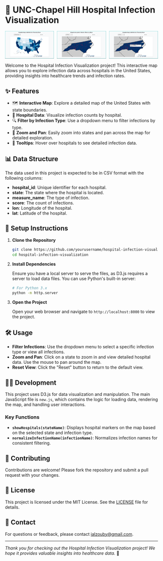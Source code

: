 # 🏥 UNC-Chapel Hill Hospital Infection Visualization

<div style="display: flex; justify-content: space-between;">
    <img src="https://github.com/Ialzouby/Hospital-Infection-Map/blob/main/assets/1.png" alt="Image 1" style="width: 32%;"/>
    <img src="https://github.com/Ialzouby/Hospital-Infection-Map/blob/main/assets/2.png" alt="Image 2" style="width: 32%;"/>
    <img src="https://github.com/Ialzouby/Hospital-Infection-Map/blob/main/assets/3.png" alt="Image 3" style="width: 32%;"/>
</div>

Welcome to the Hospital Infection Visualization project! This interactive map allows you to explore infection data across hospitals in the United States, providing insights into healthcare trends and infection rates.

## ✨ Features

- 🗺️ **Interactive Map**: Explore a detailed map of the United States with state boundaries.
- 🏥 **Hospital Data**: Visualize infection counts by hospital.
- 🔍 **Filter by Infection Type**: Use a dropdown menu to filter infections by type.
- 🔎 **Zoom and Pan**: Easily zoom into states and pan across the map for detailed exploration.
- 💬 **Tooltips**: Hover over hospitals to see detailed infection data.

## 📊 Data Structure

The data used in this project is expected to be in CSV format with the following columns:

- **hospital_id**: Unique identifier for each hospital.
- **state**: The state where the hospital is located.
- **measure_name**: The type of infection.
- **score**: The count of infections.
- **lon**: Longitude of the hospital.
- **lat**: Latitude of the hospital.

## 🚀 Setup Instructions

1. **Clone the Repository**

   ```bash
   git clone https://github.com/yourusername/hospital-infection-visualization.git
   cd hospital-infection-visualization
   ```

2. **Install Dependencies**

   Ensure you have a local server to serve the files, as D3.js requires a server to load data files. You can use Python's built-in server:

   ```bash
   # For Python 3.x
   python -m http.server
   ```

3. **Open the Project**

   Open your web browser and navigate to `http://localhost:8000` to view the project.

## 🛠️ Usage

- **Filter Infections**: Use the dropdown menu to select a specific infection type or view all infections.
- **Zoom and Pan**: Click on a state to zoom in and view detailed hospital data. Use the mouse to pan around the map.
- **Reset View**: Click the "Reset" button to return to the default view.

## 🧑‍💻 Development

This project uses D3.js for data visualization and manipulation. The main JavaScript file is `new.js`, which contains the logic for loading data, rendering the map, and handling user interactions.

### Key Functions

- **`showHospitals(stateName)`**: Displays hospital markers on the map based on the selected state and infection type.
- **`normalizeInfectionName(infectionName)`**: Normalizes infection names for consistent filtering.

## 🤝 Contributing

Contributions are welcome! Please fork the repository and submit a pull request with your changes.

## 📜 License

This project is licensed under the MIT License. See the [LICENSE](LICENSE) file for details.

## 📧 Contact

For questions or feedback, please contact [ialzouby@gmail.com](mailto:yourname@example.com).

---

*Thank you for checking out the Hospital Infection Visualization project! We hope it provides valuable insights into healthcare data.* 🌟
